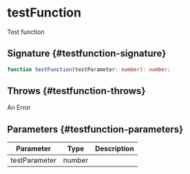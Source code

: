 # testFunction

Test function

## Signature {#testfunction-signature}

```typescript
function testFunction(testParameter: number): number;
```

## Throws {#testfunction-throws}

An Error

## Parameters {#testfunction-parameters}

|  Parameter | Type | Description |
|  --- | --- | --- |
|  testParameter | number |  |